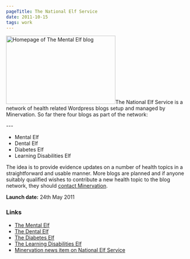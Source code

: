 ```yaml
---
pageTitle: The National Elf Service
date: 2011-10-15
tags: work
---
```

<p><img src="/assets/images/elf.png" alt="Homepage of The Mental Elf blog" width="300" height="187">The National Elf Service is a network of health related Wordpress blogs setup and managed by Minervation. So far there four blogs as part of the network:</p>
---

<ul>
<li>Mental Elf</li>
<li>Dental Elf</li>
<li>Diabetes Elf</li>
<li>Learning Disabilities Elf</li>
</ul>
<p>The idea is to provide evidence updates on a number of health topics in a straightforward and usable manner. More blogs are planned and if anyone suitably qualified wishes to contribute a new health topic to the blog network, they should <a href="http://www.minervation.com/about-us/">contact Minervation</a>.</p>
<p><strong>Launch date:</strong> 24th May 2011</p>
<h3>Links</h3>
<ul>
<li><a href="http://www.thementalelf.net/">The Mental Elf</a></li>
<li><a href="http://www.thedentalelf.net/">The Dental Elf</a></li>
<li><a href="http://www.thediabeteself.net/">The Diabetes Elf</a></li>
<li><a href="http://www.weldblog.net/">The Learning Disabilities Elf</a></li>
<li><a href="http://www.minervation.com/national-elf-service-on-the-way/">Minervation news item on National Elf Service</a></li>
</ul>